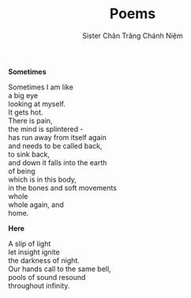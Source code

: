 ﻿---
title: Poems
author: Sister Chân Trăng Chánh Niệm
---

<div class="verse" id="poem-sometimes"><p><b>Sometimes</b></p>

<p>Sometimes I am like<br/>
a big eye<br/>
looking at myself.<br/>
It gets hot.<br/>
There is pain,<br/>
the mind is splintered -<br/>
has run away from itself again<br/>
and needs to be called back,<br/>
to sink back,<br/>
and down it falls into the earth<br/>
of being<br/>
which is in this body,<br/>
in the bones and soft movements<br/>
whole<br/>
whole again, and<br/>
home.</p></div>


<div class="verse" id="poem-here"><p><b>Here</b></p>

<p>A slip of light<br/>
let insight ignite<br/>
the darkness of night.<br/>
Our hands call to the same bell,<br/>
pools of sound resound<br/>
throughout infinity.</p></div>